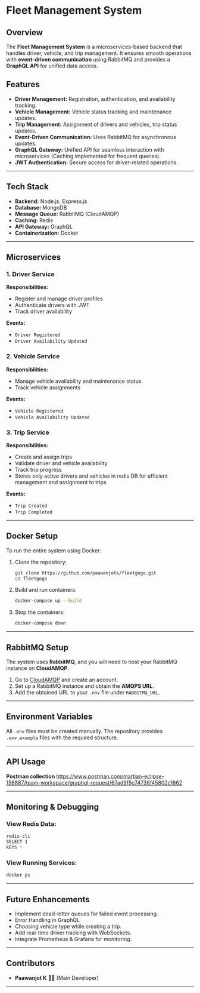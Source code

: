 # Fleet Management System

## Overview

The **Fleet Management System** is a microservices-based backend that handles driver, vehicle, and trip management. It ensures smooth operations with **event-driven communication** using RabbitMQ and provides a **GraphQL API** for unified data access.

## Features

- **Driver Management:** Registration, authentication, and availability tracking.
- **Vehicle Management:** Vehicle status tracking and maintenance updates.
- **Trip Management:** Assignment of drivers and vehicles, trip status updates.
- **Event-Driven Communication:** Uses RabbitMQ for asynchronous updates.
- **GraphQL Gateway:** Unified API for seamless interaction with microservices (Caching implemented for frequent queries).
- **JWT Authentication:** Secure access for driver-related operations.

---

## Tech Stack

- **Backend:** Node.js, Express.js
- **Database:** MongoDB
- **Message Queue:** RabbitMQ (CloudAMQP)
- **Caching:** Redis
- **API Gateway:** GraphQL
- **Containerization:** Docker

---

## Microservices

### 1. Driver Service

**Responsibilities:**

- Register and manage driver profiles
- Authenticate drivers with JWT
- Track driver availability

**Events:**

- `Driver Registered`
- `Driver Availability Updated`

### 2. Vehicle Service

**Responsibilities:**

- Manage vehicle availability and maintenance status
- Track vehicle assignments

**Events:**

- `Vehicle Registered`
- `Vehicle Availability Updated`

### 3. Trip Service

**Responsibilities:**

- Create and assign trips
- Validate driver and vehicle availability
- Track trip progress
- Stores only active drivers and vehicles in redis DB for efficient management and assignment to trips

**Events:**

- `Trip Created`
- `Trip Completed`

---

## Docker Setup

To run the entire system using Docker:

1. Clone the repository:

   ```bash
   git clone https://github.com/paawanjotk/fleetgogo.git
   cd fleetgogo
   ```

2. Build and run containers:

   ```bash
   docker-compose up --build
   ```

3. Stop the containers:

   ```bash
   docker-compose down
   ```

---

## RabbitMQ Setup

The system uses **RabbitMQ**, and you will need to host your RabbitMQ instance on **CloudAMQP**.

1. Go to [CloudAMQP](https://www.cloudamqp.com/) and create an account.
2. Set up a RabbitMQ instance and obtain the **AMQPS URL**.
3. Add the obtained URL to your `.env` file under `RABBITMQ_URL`.

---

## Environment Variables

All `.env` files must be created manually. The repository provides `.env.example` files with the required structure.

---

## API Usage

**Postman collection**
https://www.postman.com/martian-eclipse-158887/team-workspace/graphql-request/67ad9f5c74736f45802c1662

---

## Monitoring & Debugging

### View Redis Data:

```bash
redis-cli
SELECT 1
KEYS *
```

### View Running Services:

```bash
docker ps
```

---

## Future Enhancements

- Implement dead-letter queues for failed event processing.
- Error Handling in GraphQL
- Choosing vehicle type while creating a trip.
- Add real-time driver tracking with WebSockets.
- Integrate Prometheus & Grafana for monitoring.

---

## Contributors

- **Paawanjot K** 💖✨ (Main Developer)

---


